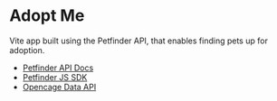 # Adopt Me

Vite app built using the Petfinder API, that enables finding pets up for adoption.

- [Petfinder API Docs](https://www.petfinder.com/developers/v2/docs/)
- [Petfinder JS SDK](https://github.com/petfinder-com/petfinder-js-sdk/tree/master)
- [Opencage Data API](https://opencagedata.com/api)
